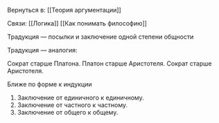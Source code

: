 Вернуться в: [[Теория аргументации]]

Связи: [[Логика]] [[Как понимать философию]]

Традукция — посылки и заключение одной степени общности

Традукция — аналогия: 

Сократ старше Платона. 
Платон старше Аристотеля. 
Сократ старше Аристотеля. 

Ближе по форме к индукции

1. Заключение от единичного к единичному.
2. Заключение от частного к частному. 
3. Заключение от общего к общему.


